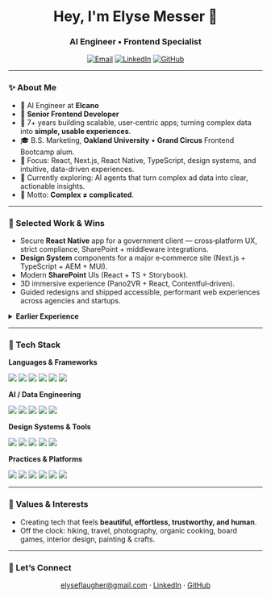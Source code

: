 <!--
  Elyse Messer — GitHub Profile README
  Replace placeholder links (banner, socials, project URLs) with your own.
-->

<h1 align="center">Hey, I'm Elyse Messer 👋</h1>
<h3 align="center">AI Engineer • Frontend Specialist</h3>

<p align="center">
  <a href="mailto:elyseflaugher@gmail.com"><img alt="Email" src="https://img.shields.io/badge/Email-elyseflaugher%40gmail.com-EA4335?style=for-the-badge&logo=gmail&logoColor=white" /></a>
  <a href="https://www.linkedin.com/in/elysemesser" target="_blank"><img alt="LinkedIn" src="https://img.shields.io/badge/LinkedIn-elysemesser-0A66C2?style=for-the-badge&logo=linkedin&logoColor=white" /></a>
  <a href="https://github.com/elysemesser" target="_blank"><img alt="GitHub" src="https://img.shields.io/badge/GitHub-elysemesser-181717?style=for-the-badge&logo=github&logoColor=white" /></a>
</p>

---

### ✨ About Me

* 🚀 AI Engineer at **Elcano**
* 🎨 **Senior Frontend Developer**
* 🧭 7+ years building scalable, user‑centric apps; turning complex data into **simple, usable experiences**.
* 🎓 B.S. Marketing, **Oakland University** • **Grand Circus** Frontend Bootcamp alum.
* 🎯 Focus: React, Next.js, React Native, TypeScript, design systems, and intuitive, data-driven experiences.
* 🌱 Currently exploring: AI agents that turn complex ad data into clear, actionable insights.
* 💬 Motto: **Complex ≠ complicated**.

---

### 🚀 Selected Work & Wins

* Secure **React Native** app for a government client — cross‑platform UX, strict compliance, SharePoint + middleware integrations.
* **Design System** components for a major e‑commerce site (Next.js + TypeScript + AEM + MUI).
* Modern **SharePoint** UIs (React + TS + Storybook).
* 3D immersive experience (Pano2VR + React, Contentful‑driven).
* Guided redesigns and shipped accessible, performant web experiences across agencies and startups.

<details>
  <summary><b>Earlier Experience</b></summary>
  <br/>
  <ul>
    <li>Rightpoint — Senior Frontend Developer (2019 → 2024)</li> 
    <li>Bread Factory Studios — Frontend Developer (2017 → 2019)</li>  
    <li>LevelEleven — Frontend UI/UX (2017 → 2019)</li> 
  </ul>
</details>

---

### 🧰 Tech Stack

**Languages & Frameworks**

<p>
  <img src="https://img.shields.io/badge/JavaScript-F7DF1E?logo=javascript&logoColor=000&style=for-the-badge"/>
  <img src="https://img.shields.io/badge/TypeScript-3178C6?logo=typescript&logoColor=fff&style=for-the-badge"/>
  <img src="https://img.shields.io/badge/React-61DAFB?logo=react&logoColor=000&style=for-the-badge"/>
  <img src="https://img.shields.io/badge/Next.js-000000?logo=nextdotjs&logoColor=fff&style=for-the-badge"/>
  <img src="https://img.shields.io/badge/React%20Native-61DAFB?logo=react&logoColor=000&style=for-the-badge"/>
  <img src="https://img.shields.io/badge/Node.js-339933?logo=nodedotjs&logoColor=fff&style=for-the-badge"/>
</p>

**AI / Data Engineering**

<p>
  <img src="https://img.shields.io/badge/OpenRouter-FF4A00?style=for-the-badge"/>
  <img src="https://img.shields.io/badge/LLM%20Evaluation-000000?style=for-the-badge"/>
  <img src="https://img.shields.io/badge/Crush%20%2B%20Victoria-2C2C32?style=for-the-badge"/>
  <img src="https://img.shields.io/badge/DuckDB-FFF000?logo=duckdb&logoColor=000&style=for-the-badge"/>
  <img src="https://img.shields.io/badge/Data%20Validation-228B22?style=for-the-badge"/>
</p>

**Design Systems & Tools**

<p>
  <img src="https://img.shields.io/badge/Storybook-FF4785?logo=storybook&logoColor=fff&style=for-the-badge"/>
  <img src="https://img.shields.io/badge/MUI-007FFF?logo=mui&logoColor=fff&style=for-the-badge"/>
  <img src="https://img.shields.io/badge/Figma-F24E1E?logo=figma&logoColor=fff&style=for-the-badge"/>
  <img src="https://img.shields.io/badge/Contentful-2478CC?logo=contentful&logoColor=fff&style=for-the-badge"/>
  <img src="https://img.shields.io/badge/WordPress-21759B?logo=wordpress&logoColor=fff&style=for-the-badge"/>
</p>

**Practices & Platforms**

<p>
  <img src="https://img.shields.io/badge/Git-F05032?logo=git&logoColor=fff&style=for-the-badge"/>
  <img src="https://img.shields.io/badge/Accessibility-000000?logo=accessible-icon&logoColor=fff&style=for-the-badge"/>
  <img src="https://img.shields.io/badge/Responsive%20Design-000000?style=for-the-badge"/>
  <img src="https://img.shields.io/badge/Agile-000000?style=for-the-badge"/>
  <img src="https://img.shields.io/badge/Developer%20UX-663399?style=for-the-badge"/>
  <img src="https://img.shields.io/badge/Data%20Integrity-444444?style=for-the-badge"/>
</p>


---

### 🧭 Values & Interests

* Creating tech that feels **beautiful, effortless, trustworthy, and human**.
* Off the clock: hiking, travel, photography, organic cooking, board games, interior design, painting & crafts.

---

### 🤝 Let’s Connect

<p align="center">
  <a href="mailto:elyseflaugher@gmail.com">elyseflaugher@gmail.com</a> ·
  <a href="https://www.linkedin.com/in/elysemesser">LinkedIn</a> ·
  <a href="https://github.com/elysemesser">GitHub</a>
</p>
